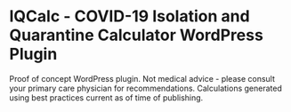 # IQCalc - COVID-19 Isolation and Quarantine Calculator WordPress Plugin
Proof of concept WordPress plugin. Not medical advice - please consult your primary care physician for recommendations. Calculations generated using best practices current as of time of publishing.
